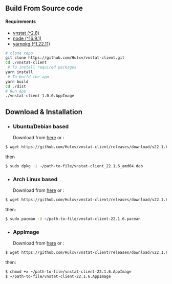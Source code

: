 ## Build From Source code

#### Requirements

- [vnstat (^2.8)](https://github.com/vergoh/vnstat)
- [node (^16.9.1)](https://nodejs.org/en/)
- [yarnpkg (^1.22.11)](https://yarnpkg.com/getting-started/install)

```bash
# clone repo
git clone https://github.com/Hulxv/vnstat-client.git
cd ./vnstat-client
 # To install required packages
yarn install
 # To build the app
yarn build
cd ./dist
# Run App
./vnstat-client-1.0.0.AppImage
```

## Download & Installation

- ### Ubuntu/Debian based
  Download from [here](https://github.com/Hulxv/vnstat-client/releases/download/v22.1.6/vnstat-client_22.1.6_amd64.deb) or :

```bash
$ wget https://github.com/Hulxv/vnstat-client/releases/download/v22.1.6/vnstat-client_22.1.6_amd64.deb
```

then

```bash
$ sudo dpkg -i ~/path-to-file/vnstat-client_22.1.6_amd64.deb
```

- ### Arch Linux based
  Download from [here](https://github.com/Hulxv/vnstat-client/releases/download/v22.1.6/vnstat-client-22.1.6.pacman) or :

```bash
$ wget https://github.com/Hulxv/vnstat-client/releases/download/v22.1.6/vnstat-client-22.1.6.pacman
```

then:

```bash
$ sudo pacman -U ~/path-to-file/vnstat-client-22.1.6.pacman
```

- ### AppImage
  Download from [here](https://github.com/Hulxv/vnstat-client/releases/download/v22.1.6/vnstat-client-22.1.6.AppImage) or :

```bash
$ wget https://github.com/Hulxv/vnstat-client/releases/download/v22.1.6/vnstat-client-22.1.6.AppImage
```

then:

```bash
$ chmod +x ~/path-to-file/vnstat-client-22.1.6.AppImage
$ ~/path-to-file/vnstat-client-22.1.6.AppImage
```
